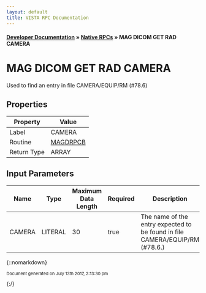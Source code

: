 ```yaml
---
layout: default
title: VISTA RPC Documentation
---
```


#### [Developer Documentation](../index) &#187; [Native RPCs](TableOfContents) &#187; MAG DICOM GET RAD CAMERA<br/>
# MAG DICOM GET RAD CAMERA

Used to find an entry in file CAMERA/EQUIP/RM (#78.6)

## Properties

Property | Value
--- | ---
Label | CAMERA
Routine | [MAGDRPCB](http://code.osehra.org/dox/Routine_MAGDRPCB_source.html)
Return Type | ARRAY


## Input Parameters

Name | Type | Maximum Data Length | Required | Description
--- | --- | --- | --- | ---
CAMERA | LITERAL | 30 | true | The name of the entry expected to be found in file CAMERA/EQUIP/RM (#78.6.)



{::nomarkdown} <br/><p style="font-size: 11px">Document generated on July 13th 2017, 2:13:30 pm</p>{:/}